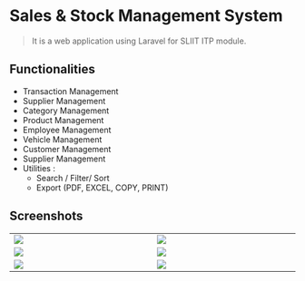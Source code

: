 # Sales & Stock Management System

> It is a web application using Laravel for SLIIT ITP module.

## Functionalities

<div>
<ul>
<li>Transaction Management</li>
<li>Supplier Management</li>
<li>Category Management</li>
<li>Product Management</li>
<li>Employee Management</li>
<li>Vehicle Management</li>
<li>Customer Management</li>
<li>Supplier Management</li>
<li>
    Utilities :
    <ul>
    <li>Search / Filter/ Sort</li>
    <li>Export (PDF, EXCEL, COPY, PRINT) </li>
    </ul>  
</li>
</ul>
</div>

## Screenshots

<table style="border: none; padding: 0">
  <tr>
    <td valign="top" width="600px"><img src="https://res.cloudinary.com/mahadi/image/upload/v1610293284/Picture1_z2vj8z.png"></td>
    <td valign="top" width="600px"><img src="https://res.cloudinary.com/mahadi/image/upload/v1610293285/Picture2_n6jejw.png"></td>
  </tr>
  <tr>
     <td valign="top" width="600px"><img src="https://res.cloudinary.com/mahadi/image/upload/v1610293284/Picture5_orna8i.png"></td>
    <td valign="top" width="600px"><img src="https://res.cloudinary.com/mahadi/image/upload/v1610293282/Picture4_dlgyrt.png"></td>
  </tr>
  <tr>
    <td valign="top" width="600px"><img src="https://res.cloudinary.com/mahadi/image/upload/v1610293283/Picture3_qom1wi.png"></td>
    <td valign="top" width="600px"><img src="https://res.cloudinary.com/mahadi/image/upload/v1610293283/Picture6_jeupzl.png"></td>
  </tr>
</table>
